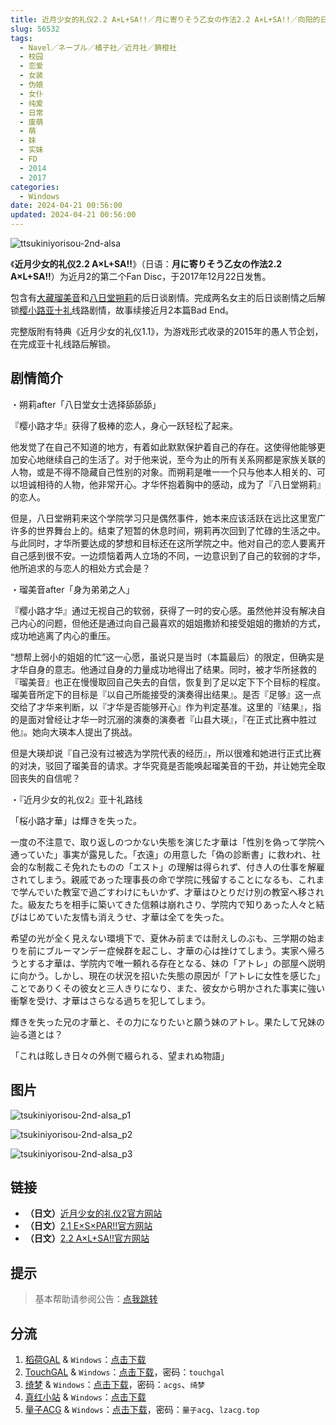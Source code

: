 ```yaml
---
title: 近月少女的礼仪2.2 A×L+SA!!／月に寄りそう乙女の作法2.2 A×L+SA!!／向阳的日子2.2 A×L+SA!!
slug: 56532
tags:
  - Navel／ネーブル／橘子社／近月社／臍橙社
  - 校园
  - 恋爱
  - 女装
  - 伪娘
  - 女仆
  - 纯爱
  - 日常
  - 废萌
  - 萌
  - 妹
  - 实妹
  - FD
  - 2014
  - 2017
categories:
  - Windows
date: 2024-04-21 00:56:00
updated: 2024-04-21 00:56:00
---
```


![ttsukiniyorisou-2nd-alsa](https://static.30hb.cn/vndb/img/tsukiniyorisou-2nd-alsa.webp)

《**近月少女的礼仪2.2 A×L+SA!!**》（日语：**月に寄りそう乙女の作法2.2 A×L+SA!!**）为近月2的第二个Fan Disc，于2017年12月22日发售。

包含有[大藏瑠美音](https://zh.moegirl.org.cn/大藏瑠美音)和[八日堂朔莉](https://zh.moegirl.org.cn/八日堂朔莉)的后日谈剧情。完成两名女主的后日谈剧情之后解锁[樱小路亚十礼](https://zh.moegirl.org.cn/樱小路亚十礼)线路剧情，故事续接近月2本篇Bad End。

完整版附有特典《近月少女的礼仪1.1》，为游戏形式收录的2015年的愚人节企划，在完成亚十礼线路后解锁。

<!--more-->

## 剧情简介

・朔莉after「八日堂女士选择舔舔舔」

『樱小路才华』获得了极棒的恋人，身心一跃轻松了起来。

他发觉了在自己不知道的地方，有着如此默默保护着自己的存在。这使得他能够更加安心地继续自己的生活了。对于他来说，至今为止的所有关系网都是家族关联的人物，或是不得不隐藏自己性别的对象。而朔莉是唯一一个只与他本人相关的、可以坦诚相待的人物，他非常开心。才华怀抱着胸中的感动，成为了『八日堂朔莉』的恋人。

但是，八日堂朔莉来这个学院学习只是偶然事件，她本来应该活跃在远比这里宽广许多的世界舞台上的。结束了短暂的休息时间，朔莉再次回到了忙碌的生活之中。与此同时，才华所要达成的梦想和目标还在这所学院之中。他对自己的恋人要离开自己感到很不安。一边烦恼着两人立场的不同，一边意识到了自己的软弱的才华，他所追求的与恋人的相处方式会是？

・瑠美音after「身为弟弟之人」

『樱小路才华』通过无视自己的软弱，获得了一时的安心感。虽然他并没有解决自己内心的问题，但他还是通过向自己最喜欢的姐姐撒娇和接受姐姐的撒娇的方式，成功地逃离了内心的重压。

“想帮上弱小的姐姐的忙”这一心愿，虽说只是当时（本篇最后）的限定，但确实是才华自身的意志。他通过自身的力量成功地得出了结果。同时，被才华所拯救的『瑠美音』也正在慢慢取回自己失去的自信，恢复到了足以定下下个目标的程度。瑠美音所定下的目标是『以自己所能接受的演奏得出结果』。是否『足够』这一点交给了才华来判断，以『才华是否能够开心』作为判定基准。这里的『结果』，指的是面对曾经让才华一时沉溺的演奏的演奏者『山县大瑛』，『在正式比赛中胜过他』。她向大瑛本人提出了挑战。

但是大瑛却说『自己没有过被选为学院代表的经历』，所以很难和她进行正式比赛的对决，驳回了瑠美音的请求。才华究竟是否能唤起瑠美音的干劲，并让她完全取回丧失的自信呢？

・『近月少女的礼仪2』亚十礼路线

「桜小路才華」は輝きを失った。

一度の不注意で、取り返しのつかない失態を演じた才華は「性別を偽って学院へ通っていた」事実が露見した。「衣遠」の用意した「偽の診断書」に救われ、社会的な制裁こそ免れたものの「エスト」の理解は得られず、付き人の仕事を解雇されてしまう。親戚であった理事長の命で学院に残留することになるも、これまで学んでいた教室で過ごすわけにもいかず、才華はひとりだけ別の教室へ移された。級友たちを相手に築いてきた信頼は崩れさり、学院内で知りあった人々と結びはじめていた友情も消えうせ、才華は全てを失った。

希望の光が全く見えない環境下で、夏休み前までは耐えしのぶも、三学期の始まりを前にブルーマンデー症候群を起こし、才華の心は挫けてしまう。実家へ帰ろうとする才華は、学院内で唯一頼れる存在となる、妹の「アトレ」の部屋へ説明に向かう。しかし、現在の状況を招いた失態の原因が「アトレに女性を感じた」ことでありくその彼女と三人きりになり、また、彼女から明かされた事実に強い衝撃を受け、才華はさらなる過ちを犯してしまう。

輝きを失った兄の才華と、その力になりたいと願う妹のアトレ。果たして兄妹の辿る道とは？

「これは眩しき日々の外側で綴られる、望まれぬ物語」

## 图片

![tsukiniyorisou-2nd-alsa_p1](https://static.30hb.cn/vndb/img/tsukiniyorisou-2nd-alsa_p1.webp)

![tsukiniyorisou-2nd-alsa_p2](https://static.30hb.cn/vndb/img/tsukiniyorisou-2nd-alsa_p2.webp)

![tsukiniyorisou-2nd-alsa_p3](https://static.30hb.cn/vndb/img/tsukiniyorisou-2nd-alsa_p3.webp)

## 链接

- **（日文）**[近月少女的礼仪2官方网站](https://project-navel.com/tsukiniyorisou_2nd/)
- **（日文）**[2.1 E×S×PAR!!官方网站](https://project-navel.com/tsukiniyorisou_2nd_espar/)
- **（日文）**[2.2 A×L+SA!!官方网站](https://project-navel.com/tsukiniyorisou_2nd_alsa/)

## 提示

> 基本帮助请参阅公告：[点我跳转](/)

## 分流

1. [稻荷GAL](https://inarigal.com/) & `Windows`：[点击下载](https://inarigal.com/detail/274)
2. [TouchGAL](https://www.touchgal.us/) & `Windows`：[点击下载](https://pan.touchgal.net/s/rn9kiy)，密码：`touchgal`
3. [绮梦](https://acgs.one/) & `Windows`：[点击下载](https://acgs.one/down_html/?url=game/%E8%BF%91%E6%9C%88%E5%B0%91%E5%A5%B3%E7%9A%84%E7%A4%BC%E4%BB%AA2.2&name=%E8%BF%91%E6%9C%88%E5%B0%91%E5%A5%B3%E7%9A%84%E7%A4%BC%E4%BB%AA2.2)，密码：`acgs`、`绮梦`
4. [真红小站](https://www.shinnku.com/) & `Windows`：[点击下载](https://www.shinnku.com/api/download/0/win/%E8%BF%91%E6%9C%88%E5%B0%91%E5%A5%B3%E7%9A%84%E7%A4%BC%E4%BB%AA2.2%20v1.1.7z)
5. [量子ACG](https://lzacg.org/) & `Windows`：[点击下载](https://lzacg.org/3581)，密码：`量子acg`、`lzacg.top`
